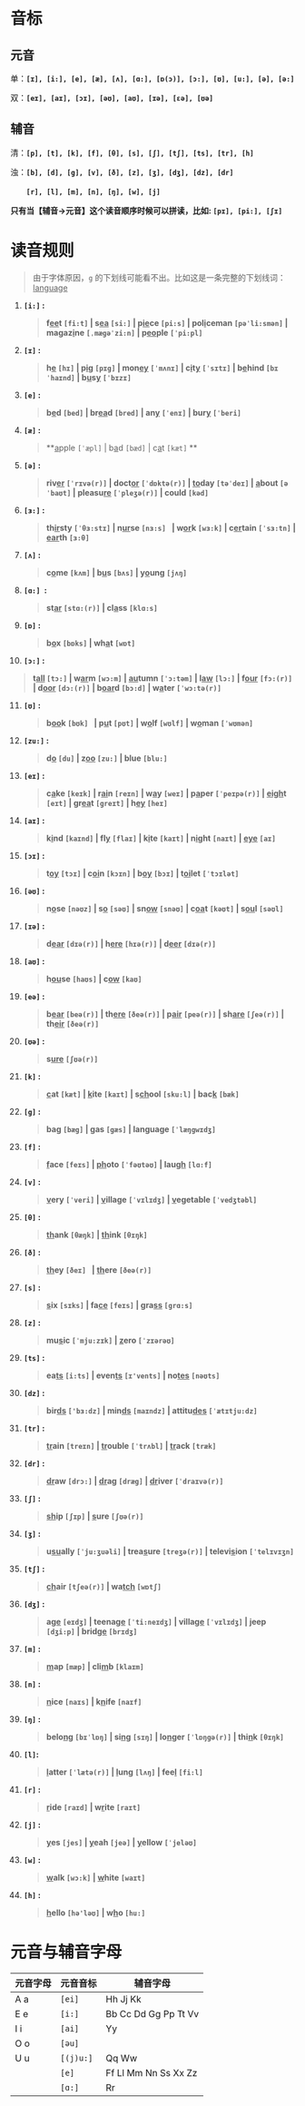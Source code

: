 # 音标



## 元音

单：**`[ɪ], [i:], [e], [æ], [ʌ], [ɑ:], [ɒ(ɔ)], [ɔ:], [ʊ], [u:], [ə], [ə:]`**

双：**`[eɪ], [aɪ], [ɔɪ], [əʊ], [aʊ], [ɪə], [εə], [ʊə]`**



## 辅音

清：**`[p], [t], [k], [f], [θ], [s], [ʃ], [tʃ], [ts], [tr], [h]`**

浊：**`[b], [d], [g], [v], [ð], [z], [ʒ], [dʒ], [dz], [dr]`**

　　**`[r], [l], [m], [n], [ŋ], [w], [j]`**



**只有当【辅音->元音】这个读音顺序时候可以拼读，比如: `[pɪ], [pi:], [ʃɪ]`**



# 读音规则

> 由于字体原因，`g` 的下划线可能看不出。比如这是一条完整的下划线词：<u>language</u>

1. **`[i:]` :**

   > **f<u>ee</u>t `[fi:t]` |  s<u>ea</u> `[si:]` |  p<u>ie</u>ce `[pi:s]` |  pol<u>i</u>ceman `[pəˈli:smən]` |  magaz<u>i</u>ne `[ˌmægəˈzi:n]` |  p<u>eo</u>ple `[ˈpi:pl]`**

2. **`[ɪ]` :**

   > **h<u>e</u> `[hɪ]` |  p<u>i</u>g `[pɪg]` | mon<u>ey</u> `[ˈmʌnɪ]` |  c<u>i</u>t<u>y</u> `[ˈsɪtɪ]` |  b<u>e</u>hind `[bɪˈhaɪnd]` |  b<u>u</u>s<u>y</u> `[ˈbɪzɪ] `**

3. **`[e]` :**

   > **b<u>e</u>d `[bed]` |  br<u>ea</u>d `[bred]` |  an<u>y</u> `[ˈenɪ]` |  bur<u>y</u> `[ˈberi]`**

4. **`[æ]` :**

   > **<u>a</u>pple `[ˈæpl]` |  b<u>a</u>d `[bæd]` |  c<u>a</u>t `[kæt]` **

5. **`[ə]` :**

   > **riv<u>er</u> `[ˈrɪvə(r)]` |  doct<u>or</u> `[ˈdɒktə(r)]` |  <u>to</u>day `[təˈdeɪ]` |  <u>a</u>bout `[əˈbaʊt]` |  pleasu<u>re</u> `[ˈpleʒə(r)]` |  could `[kəd]`**

6. **`[ɜ:]` :**

   > **th<u>ir</u>sty `[ˈθɜ:stɪ]` |   n<u>ur</u>se `[nɜ:s] ` |   w<u>or</u>k `[wɜ:k]` |  c<u>er</u>tain `[ˈsɜ:tn]` |  <u>ear</u>th `[ɜ:θ]`**

7. **`[ʌ]` :**

   > **c<u>o</u>me `[kʌm]` |  b<u>u</u>s `[bʌs]` |  y<u>o</u>ung `[jʌŋ]`**

8. **`[ɑ:] `:**

   > **st<u>ar</u> `[stɑ:(r)]` |  cl<u>a</u>ss `[klɑ:s]`**

9. **`[ɒ]` :**

   > **b<u>o</u>x `[bɒks]` |  wh<u>a</u>t `[wɒt]`**

10. **`[ɔ:]` :**

   > **t<u>all</u> `[tɔ:]` |  w<u>ar</u>m `[wɔ:m]` |  <u>au</u>tumn `[ˈɔ:təm]` |  l<u>aw</u> `[lɔ:]` |  f<u>our</u> `[fɔ:(r)]` |  d<u>oor</u> `[dɔ:(r)]` |  b<u>oar</u>d `[bɔ:d]` |  w<u>a</u>ter `[ˈwɔ:tə(r)]`**

11. **`[ʊ]` :**

    > **b<u>oo</u>k `[bʊk] ` |  p<u>u</u>t `[pʊt]` |  w<u>o</u>lf `[wʊlf]` |  w<u>o</u>man `[ˈwʊmən]`**

12. **`[zu:]` :**

    > **d<u>o</u> `[du]`  |  z<u>oo</u> `[zu:]` |  blue `[blu:]`**

13. **`[eɪ]` :**

    > **c<u>a</u>ke `[keɪk]` |  r<u>ai</u>n `[reɪn]` |  w<u>a</u>y `[weɪ]` |  p<u>a</u>per `[ˈpeɪpə(r)]` |  <u>eigh</u>t `[eɪt]` |  gr<u>ea</u>t `[greɪt]` |  h<u>ey</u> `[heɪ]`**

14. **`[aɪ]` :**

    > **k<u>i</u>nd `[kaɪnd]` |  fl<u>y</u> `[flaɪ]` |  k<u>i</u>te `[kaɪt]` |  n<u>i</u>ght `[naɪt]` |  <u>eye</u> `[aɪ]`**

15. **`[ɔɪ]` :**

    > **t<u>oy</u> `[tɔɪ]` |  c<u>oi</u>n `[kɔɪn]` |  b<u>oy</u> `[bɔɪ]` |  t<u>oi</u>let `[ˈtɔɪlət]`**

16. **`[əʊ]` :**

    > **n<u>o</u>se `[nəʊz]` |  s<u>o</u> `[səʊ]` |  sn<u>ow</u> `[snəʊ]` |  c<u>oa</u>t `[kəʊt]` |  s<u>ou</u>l `[səʊl]`**

17. **`[ɪə]` :**

    > **d<u>ear</u> `[dɪə(r)]` |  h<u>ere</u> `[hɪə(r)]` |  d<u>eer</u> `[dɪə(r)]`**

18. **`[aʊ]` :**

    > **h<u>ou</u>se `[haʊs]` |  c<u>ow</u> `[kaʊ]`**

19. **`[eə]` :**

    > **b<u>ear</u> `[beə(r)]` |  th<u>ere</u> `[ðeə(r)]` |  p<u>air</u> `[peə(r)]` |  sh<u>are</u> `[ʃeə(r)]` |  th<u>eir</u> `[ðeə(r)]`**

20. **`[ʊə]` :**

    > **s<u>ure</u> `[ʃʊə(r)]`**

21. **`[k]` :**

    > **<u>c</u>at `[kæt]` |  <u>k</u>ite `[kaɪt]` |  s<u>ch</u>ool `[sku:l]` |  bac<u>k</u> `[bæk]`**

22. **`[g]` :**

    > **ba<u>g</u> `[bæg]` |  <u>g</u>as `[gæs]` |  lan<u>g</u>uage `[ˈlæŋgwɪdʒ]`**

23. **`[f]` :**

    > **<u>f</u>ace `[feɪs]` |  <u>ph</u>oto `[ˈfəʊtəʊ]` |  lau<u>gh</u> `[lɑ:f]`**

24. **`[v]` :**

    > **<u>v</u>ery `[ˈveri]` |  <u>v</u>illage `[ˈvɪlɪdʒ]` |  <u>v</u>egetable `[ˈvedʒtəbl]`**

25. **`[θ]` :**

    > **<u>th</u>ank `[θæŋk]` |  <u>th</u>ink `[θɪŋk]`**

26. **`[ð]` :**

    > **<u>th</u>ey `[ðeɪ] ` | <u> th</u>ere `[ðeə(r)]`**

27. **`[s]` :**

    > **<u>s</u>ix `[sɪks]` |  fa<u>ce</u> `[feɪs]` |  gra<u>ss</u> `[grɑ:s]`**

28. **`[z]` :**

    > **mu<u>s</u>ic `[ˈmju:zɪk]` |  <u>z</u>ero `[ˈzɪərəʊ]`**

29. **`[ts]` :**

    > **ea<u>ts</u> `[i:ts]` |  even<u>ts</u> `[ɪ'vents]` |  no<u>tes</u> `[nəʊts]`**

30. **`[dz]` :**

    > **bir<u>ds</u> `['bɜ:dz]` |  min<u>ds</u> `[maɪndz]` |  attitu<u>des</u> `[ˈætɪtju:dz]`**

31. **`[tr]` :**

    > **<u>tr</u>ain `[treɪn]` |  <u>tr</u>ouble `[ˈtrʌbl]` |  <u>tr</u>ack `[træk]`**

32. **`[dr]` :**

    > **<u>dr</u>aw `[drɔ:]` |  <u>dr</u>ag `[dræg]` |  <u>dr</u>iver `[ˈdraɪvə(r)]`**

33. **`[ʃ]` :**

    > **<u>sh</u>ip `[ʃɪp]` |  <u>s</u>ure `[ʃʊə(r)]`**

34. **`[ʒ]` :**

    > **u<u>su</u>ally `[ˈju:ʒuəli]` |  trea<u>s</u>ure `[treʒə(r)]` |  televi<u>s</u>ion `[ˈtelɪvɪʒn]`**

35. **`[tʃ]` :**

    > **<u>ch</u>air `[tʃeə(r)]` |  wa<u>tch</u> `[wɒtʃ]`**

36. **`[dʒ]` :**

    > **a<u>ge</u> `[eɪdʒ]` |  teena<u>ge</u> `[ˈti:neɪdʒ]` |  villa<u>ge</u> `[ˈvɪlɪdʒ]` |  <u>j</u>eep `[dʒi:p]` |  brid<u>ge</u> `[brɪdʒ]`**

37. **`[m]` :**

    > **<u>m</u>ap `[mæp]` |  cli<u>m</u>b `[klaɪm]`**

38. **`[n]` :**

    > **<u>n</u>ice `[naɪs]` |  k<u>n</u>ife `[naɪf]`**

39. **`[ŋ]` :**

    > **belo<u>ng</u> `[bɪˈlɒŋ]` |  si<u>ng</u> `[sɪŋ]` |  lo<u>n</u>ger `[ˈlɒŋgə(r)]` |  thi<u>n</u>k `[θɪŋk]`**

40. **`[l]`:**

    > **<u>l</u>atter `[ˈlætə(r)]` |  <u>l</u>ung `[lʌŋ]` |  fee<u>l</u> `[fi:l]`**

41. **`[r]` :**

    > **<u>r</u>ide `[raɪd]` |  w<u>r</u>ite `[raɪt]`**

42. **`[j]` :**

    > **<u>y</u>es `[jes]` |  <u>y</u>eah `[jeə]` |  <u>y</u>ellow `[ˈjeləʊ]`**

43. **`[w]` :**

    > **<u>w</u>alk `[wɔ:k]` |  <u>w</u>hite `[waɪt]`**

44. **`[h]` :**

    > **<u>h</u>ello `[hə'ləʊ]` |  w<u>h</u>o `[hu:]`**





# 元音与辅音字母

| 元音字母 | 元音音标  | 辅音字母             |
| -------- | ------- | -------------------- |
| A a      | `[ei]`    | Hh Jj Kk             |
| E e      | `[i:]`    | Bb Cc Dd Gg Pp Tt Vv |
| I i      | `[ai]`    | Yy                   |
| O o      | `[əu]`    |                      |
| U u      | `[(j)u:]` | Qq Ww                |
|          | `[e]`     | Ff Ll Mm Nn Ss Xx Zz |
|          | `[ɑ:]`    | Rr                   |
